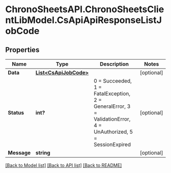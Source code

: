 # ChronoSheetsAPI.ChronoSheetsClientLibModel.CsApiApiResponseListJobCode
## Properties

Name | Type | Description | Notes
------------ | ------------- | ------------- | -------------
**Data** | [**List&lt;CsApiJobCode&gt;**](CsApiJobCode.md) |  | [optional] 
**Status** | **int?** | 0 &#x3D; Succeeded, 1 &#x3D; FatalException, 2 &#x3D; GeneralError, 3 &#x3D; ValidationError, 4 &#x3D; UnAuthorized, 5 &#x3D; SessionExpired | [optional] 
**Message** | **string** |  | [optional] 

[[Back to Model list]](../README.md#documentation-for-models) [[Back to API list]](../README.md#documentation-for-api-endpoints) [[Back to README]](../README.md)

